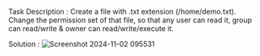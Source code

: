 Task Description :
Create a file with .txt extension (/home/demo.txt). Change the permission set of that file, so that any user can read it, group can read/write & owner can read/write/execute it.

Solution :
![Screenshot 2024-11-02 095531](https://github.com/user-attachments/assets/a2e15ca5-51ff-4b70-bece-e0dbe4a65639)

